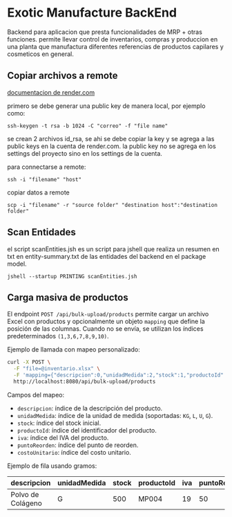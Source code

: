 # Exotic Manufacture BackEnd

Backend para aplicacion que presta funcionalidades de MRP + otras funciones.
permite llevar control de inventarios, compras y produccion en una planta
que manufactura diferentes referencias de productos capilares y cosmeticos 
en general.


## Copiar archivos a remote

[documentacion de render.com](https://render.com/docs/ssh)

primero se debe generar una public key de manera local, por ejemplo como:
```
ssh-keygen -t rsa -b 1024 -C "correo" -f "file name"
```
se crean 2 archivos id_rsa, se ahi se debe copiar la key y se agrega a las public keys
en la cuenta de render.com. la public key no se agrega en los settings del proyecto
sino en los settings de la cuenta.

para connectarse a remote:
```
ssh -i "filename" "host"
```

copiar datos a remote
```
scp -i "filename" -r "source folder" "destination host":"destination folder"
```


## Scan Entidades

el script scanEntities.jsh es un script para jshell que
realiza un resumen en txt en entity-summary.txt de las
entidades del backend en el package model.
```
jshell --startup PRINTING scanEntities.jsh
```

## Carga masiva de productos

El endpoint `POST /api/bulk-upload/products` permite cargar un archivo Excel con
productos y opcionalmente un objeto `mapping` que define la posición de las
columnas. Cuando no se envía, se utilizan los índices predeterminados
`(1,3,6,7,8,9,10)`.

Ejemplo de llamada con mapeo personalizado:

```bash
curl -X POST \
  -F "file=@inventario.xlsx" \
  -F 'mapping={"descripcion":0,"unidadMedida":2,"stock":1,"productoId":3,"iva":4,"puntoReorden":5,"costoUnitario":6};type=application/json' \
  http://localhost:8080/api/bulk-upload/products
```

Campos del mapeo:

- `descripcion`: índice de la descripción del producto.
- `unidadMedida`: índice de la unidad de medida (soportadas: `KG`, `L`, `U`, `G`).
- `stock`: índice del stock inicial.
- `productoId`: índice del identificador del producto.
- `iva`: índice del IVA del producto.
- `puntoReorden`: índice del punto de reorden.
- `costoUnitario`: índice del costo unitario.

Ejemplo de fila usando gramos:

| descripcion        | unidadMedida | stock | productoId | iva | puntoReorden | costoUnitario |
|--------------------|--------------|-------|------------|-----|--------------|---------------|
| Polvo de Colágeno  | G            | 500   | MP004      | 19  | 50           | 35000         |
